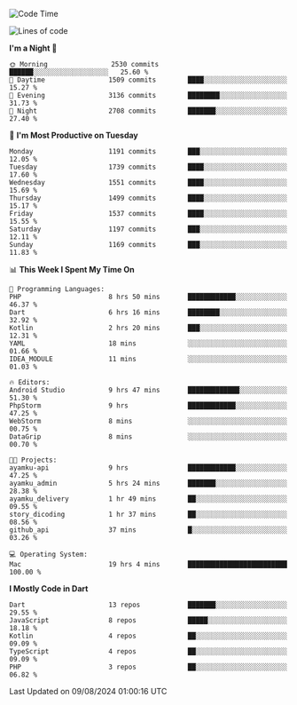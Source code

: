 <!--START_SECTION:waka-->
![Code Time](http://img.shields.io/badge/Code%20Time-644%20hrs%2010%20mins-blue)

![Lines of code](https://img.shields.io/badge/From%20Hello%20World%20I%27ve%20Written-3.2%20million%20lines%20of%20code-blue)

**I'm a Night 🦉** 

```text
🌞 Morning                2530 commits        ██████░░░░░░░░░░░░░░░░░░░   25.60 % 
🌆 Daytime                1509 commits        ████░░░░░░░░░░░░░░░░░░░░░   15.27 % 
🌃 Evening                3136 commits        ████████░░░░░░░░░░░░░░░░░   31.73 % 
🌙 Night                  2708 commits        ███████░░░░░░░░░░░░░░░░░░   27.40 % 
```
📅 **I'm Most Productive on Tuesday** 

```text
Monday                   1191 commits        ███░░░░░░░░░░░░░░░░░░░░░░   12.05 % 
Tuesday                  1739 commits        ████░░░░░░░░░░░░░░░░░░░░░   17.60 % 
Wednesday                1551 commits        ████░░░░░░░░░░░░░░░░░░░░░   15.69 % 
Thursday                 1499 commits        ████░░░░░░░░░░░░░░░░░░░░░   15.17 % 
Friday                   1537 commits        ████░░░░░░░░░░░░░░░░░░░░░   15.55 % 
Saturday                 1197 commits        ███░░░░░░░░░░░░░░░░░░░░░░   12.11 % 
Sunday                   1169 commits        ███░░░░░░░░░░░░░░░░░░░░░░   11.83 % 
```


📊 **This Week I Spent My Time On** 

```text
💬 Programming Languages: 
PHP                      8 hrs 50 mins       ████████████░░░░░░░░░░░░░   46.37 % 
Dart                     6 hrs 16 mins       ████████░░░░░░░░░░░░░░░░░   32.92 % 
Kotlin                   2 hrs 20 mins       ███░░░░░░░░░░░░░░░░░░░░░░   12.31 % 
YAML                     18 mins             ░░░░░░░░░░░░░░░░░░░░░░░░░   01.66 % 
IDEA_MODULE              11 mins             ░░░░░░░░░░░░░░░░░░░░░░░░░   01.03 % 

🔥 Editors: 
Android Studio           9 hrs 47 mins       █████████████░░░░░░░░░░░░   51.30 % 
PhpStorm                 9 hrs               ████████████░░░░░░░░░░░░░   47.25 % 
WebStorm                 8 mins              ░░░░░░░░░░░░░░░░░░░░░░░░░   00.75 % 
DataGrip                 8 mins              ░░░░░░░░░░░░░░░░░░░░░░░░░   00.70 % 

🐱‍💻 Projects: 
ayamku-api               9 hrs               ████████████░░░░░░░░░░░░░   47.25 % 
ayamku_admin             5 hrs 24 mins       ███████░░░░░░░░░░░░░░░░░░   28.38 % 
ayamku_delivery          1 hr 49 mins        ██░░░░░░░░░░░░░░░░░░░░░░░   09.55 % 
story_dicoding           1 hr 37 mins        ██░░░░░░░░░░░░░░░░░░░░░░░   08.56 % 
github_api               37 mins             █░░░░░░░░░░░░░░░░░░░░░░░░   03.26 % 

💻 Operating System: 
Mac                      19 hrs 4 mins       █████████████████████████   100.00 % 
```

**I Mostly Code in Dart** 

```text
Dart                     13 repos            ███████░░░░░░░░░░░░░░░░░░   29.55 % 
JavaScript               8 repos             █████░░░░░░░░░░░░░░░░░░░░   18.18 % 
Kotlin                   4 repos             ██░░░░░░░░░░░░░░░░░░░░░░░   09.09 % 
TypeScript               4 repos             ██░░░░░░░░░░░░░░░░░░░░░░░   09.09 % 
PHP                      3 repos             ██░░░░░░░░░░░░░░░░░░░░░░░   06.82 % 
```




 Last Updated on 09/08/2024 01:00:16 UTC
<!--END_SECTION:waka-->
